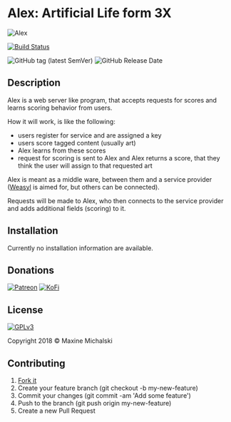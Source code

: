 # Alex: Artificial Life form 3X

![Alex](https://mootech.eu/images/alex.png)

[![Build Status](https://travis-ci.org/maxine-red/alex.svg?branch=master)](https://travis-ci.org/maxine-red/alex)

![GitHub tag (latest SemVer)](https://img.shields.io/github/tag/maxine-red/alex.svg)
![GitHub Release Date](https://img.shields.io/github/release-date/maxine-red/alex.svg)

## Description

Alex is a web server like program, that accepts requests for scores and learns
scoring behavior from users.

How it will work, is like the following:
- users register for service and are assigned a key
- users score tagged content (usually art)
- Alex learns from these scores
- request for scoring is sent to Alex and Alex returns a score, that they think
  the user will assign to that requested art

Alex is meant as a middle ware, between them and a service provider
([Weasyl](https://weasyl.com) is aimed for, but others can be connected).

Requests will be made to Alex, who then connects to the service provider and
adds additional fields (scoring) to it.

## Installation

Currently no installation information are available.

## Donations

[![Patreon](https://img.shields.io/badge/Patreon-donate-orange.svg)](https://www.patreon.com/maxine_red)
[![KoFi](https://img.shields.io/badge/KoFi-donate-blue.svg)](https://ko-fi.com/maxinered)

## License

[![GPLv3](https://www.gnu.org/graphics/gplv3-127x51.png)](https://www.gnu.org/licenses/gpl-3.0.en.html)

Copyright 2018 :copyright: Maxine Michalski

## Contributing

1. [Fork it](https://github.com/maxine-red/alex/fork)
1. Create your feature branch (git checkout -b my-new-feature)
1. Commit your changes (git commit -am 'Add some feature')
1. Push to the branch (git push origin my-new-feature)
1. Create a new Pull Request
